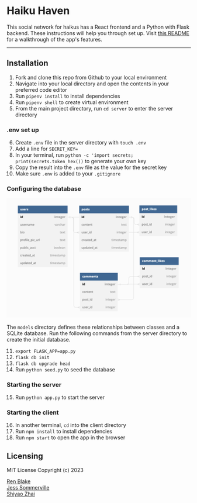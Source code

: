 # Haiku Haven
This social network for haikus has a React frontend and a Python with Flask backend. These instructions will help you through set up. Visit [this README](/client/README.md) for a walkthrough of the app's features. 

***

## Installation

1. Fork and clone this repo from Github to your local environment
2. Navigate into your local directory and open the contents in your preferred code editor
3. Run `pipenv install` to install dependencies 
4. Run `pipenv shell` to create virtual environment
5. From the main project directory, run `cd server` to enter the server directory 

### .env set up
6. Create `.env` file in the server directory with `touch .env`
7. Add a line for `SECRET_KEY=`
8. In your terminal, run `python -c 'import secrets; print(secrets.token_hex())` to generate your own key
9. Copy the result into the `.env` file as the value for the secret key
10. Make sure `.env` is added to your `.gitignore`

### Configuring the database

![ERM diagram for users, posts, likes, comments, and follows](<markdown/Screenshot 2023-06-30 at 8.22.15 AM.png>)

The `models` directory defines these relationships between classes and a SQLite database. Run the following commands from the server directory to create the initial database.

11. `export FLASK_APP=app.py`
12. `flask db init`
13. `flask db upgrade head`
14. Run `python seed.py` to seed the database

### Starting the server 
15. Run `python app.py` to start the server 

### Starting the client
16. In another terminal, `cd` into the client directory
17. Run `npm install` to install dependencies 
18. Run `npm start` to open the app in the browser


## Licensing
MIT License
Copyright (c) 2023 

[Ren Blake](https://github.com/rcblake) <br>
[Jess Sommerville](https://github.com/jesscsommer) <br>
[Shiyao Zhai](https://github.com/RRZhai)

